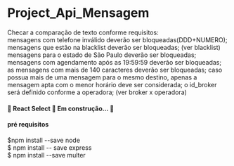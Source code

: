 # Project_Api_Mensagem
Checar a comparação de texto conforme requisitos:<br>
mensagens com telefone inválido deverão ser bloqueadas(DDD+NUMERO);
mensagens que estão na blacklist deverão ser bloqueadas; (ver blacklist)
mensagens para o estado de São Paulo deverão ser bloqueadas;
mensagens com agendamento após as 19:59:59 deverão ser bloqueadas;
as mensagens com mais de 140 caracteres deverão ser bloqueadas;
caso possua mais de uma mensagem para o mesmo destino, apenas a mensagem apta com o menor horário deve ser considerada;
o id_broker será definido conforme a operadora; (ver broker x operadora)



<h4 > 
	🚧  React Select 🚀 Em construção...  🚧
</h4>

<h4 > pré requisitos</h4>
$npm install --save node<br>
$ npm install -- save express<br>
$ npm install --save multer<br>




